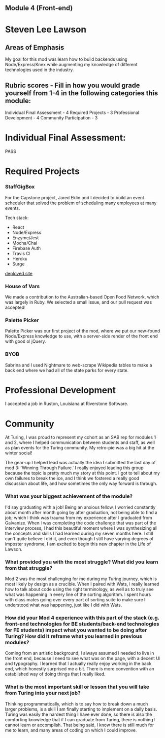 ## Module 4 (Front-end)
# Steven Lee Lawson
## Areas of Emphasis
 My goal for this mod was learn how to build backends using Node/Express/Knex while augmenting my knowledge of different technologies used in the industry.

## Rubric scores - Fill in how you would grade yourself from 1-4 in the following categories this module:
Individual Final Assessment - 4
Required Projects - 3
Professional Development - 4
Community Participation - 3

# Individual Final Assessment:
PASS

# Required Projects

### StaffGigBox
For the Capstone project, Jared Eklin and I decided to build an event scheduler that solved the problem of scheduling many employees at many events.

Tech stack:
* React
* Node/Express
* Enzyme/Jest
* Mocha/Chai
* Firebase Auth
* Travis CI
* Heroku
* Surge

[deployed site](http://gigstaff.surge.sh/)

### House of Vars
We made a contribution to the Australian-based Open Food Network, which was largely in Ruby. We selected a small issue, and our pull request was accepted!

### Palette Picker
Palette Picker was our first project of the mod, where we put our new-found Node/Express knowledge to use, with a server-side render of the front end with good ol jQuery.

### BYOB
Sabrina and I used Nightmare to web-scrape Wikipedia tables to make a back end where we had all of the state parks for every state.


# Professional Development
I accepted a job in Ruston, Louisiana at Riverstone Software.

# Community
At Turing, I was proud to represent my cohort as an SAB rep for modules 1 and 2, where I helped communication between students and staff, as well as plan events for the Turing community. My retro-pie was a big hit at the winter social!

The gear-up I helped lead was actually the idea I submitted the last day of mod 3: 'Winning Through Failure.' I really enjoyed leading this group because the topic is pretty much my story at this point. I got to tell about my own failures to break the ice, and I think we fostered a really good discussion about life, and how sometimes the only way forward is through.

### What was your biggest achievement of the module?
I'd say graduating with a job! Being an anxious fellow, I worried constantly about month after month going by after graduation, not being able to find a job; which I think was trauma from my experience after I graduated from Galvanize. When I was completing the code challenge that was part of the interview process, I had this beautiful moment where I was synthesizing all the concepts and skills I had learned during my seven months here.
I still can't quite believe I did it, and even though I still have varying degrees of imposter syndrome, I am excited to begin this new chapter in the Life of Lawson.

### What provided you with the most struggle? What did you learn from that struggle?
Mod 2 was the most challenging for me during my Turing journey, which is most likely by design as a crucible. When I paired with Wats, I really learned how to talk about code using the right terminology, as well as to truly see what was happening in every line of the sorting algorithm. I spent hours with class mates going over every part of sorting suite to make sure I understood what was happening, just like I did with Wats.

### How did your Mod 4 experience with this part of the stack (e.g. front-end technologies for BE students/back-end technologies for FE students) impact what you wanted to be doing after Turing? How did it reframe what you learned in previous modules?
Coming from an artistic background, I always assumed I needed to live in the front end, because I need to see what was on the page, with a decent UI and typography. I learned that I actually really enjoy working in the back end, which honestly surprised me a bit. There is more convention with an established way of doing things that I really liked.

### What is the most important skill or lesson that you will take from Turing into your next job?
Thinking programmatically, which is to say how to break down a much larger problems, is a skill I am finally starting to implement on a daily basis. Turing was easily the hardest thing I have ever done, so there is also the comforting knowledge that if I can graduate from Turing, there is nothing I cannot learn or accomplish. That being said, I know there is still much for me to learn, and many areas of coding on which I could improve.

